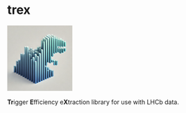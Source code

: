 # trex

<img src="assets/trex_logo.png" alt="Logo" width="150"/>

**Tr**igger **E**fficiency e**X**traction library for use with LHCb data.

